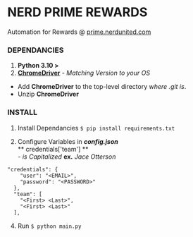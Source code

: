# NERD PRIME REWARDS
Automation for Rewards @ [prime.nerdunited.com](https://www.prime.nerdunited.com)
### DEPENDANCIES
1. **Python 3.10 >**
2. **[ChromeDriver](https://chromedriver.chromium.org/downloads)** - *Matching Version to your OS*
  - Add **ChromeDriver** to the top-level directory *where .git is*.
  - Unzip **ChromeDriver**
### INSTALL
1. Install Dependancies 
`$ pip install requirements.txt`


2. Configure Variables in ***config.json***<br/>
** credentials['team'] **<br/>
*- is Capitalized* **ex.** *Jace Otterson*
```
"credentials": {
    "user": "<EMAIL>",
    "password": "<PASSWORD>"
  },
  "team": [
    "<First> <Last>",
    "<First> <Last>"
  ],
```
4. Run `$ python main.py`